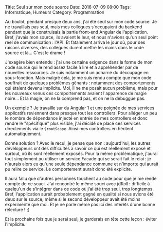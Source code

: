 Title: Seul sur mon code source
Date: 2016-07-09 08:00
Tags: Informatique, Humeurs
Category: Programmation

Au boulot, pendant presque deux ans, j'ai été seul sur mon code source. Je ne travaillais pas seul, mais mes collègues s'occupaient du backend pendant que je construisais la partie front-end Angular de l'application. Bref, j'avais mon source, ils avaient le leur, et nous n'avions qu'un seul point réel de communication : l'API. Et fatalement arriva le jour où, pour des raisons diverses, des collègues durent mettre les mains dans le code source et là... C'est le drame !

J'exagère bien entendu : j'ai une certaine exigence dans la forme de mon code source qui le rend assez facile à lire et a appréhender par de nouvelles ressources. Je suis notamment un acharné du découpage en sous-fonction. Mais malgré cela, je me suis rendu compte que mon code souffrait de quelques problèmes gênants : notamment des comportements qui étaient devenu implicite. Moi, il ne me posait aucun problème, mais pour les nouveaux venus ces comportements avaient l'apparence de magie noire... Et la magie, on ne la comprend pas, et on ne la debuggue pas.

Un exemple ? Je travaille sur du Angular 1 et une poignée de mes services applicatifs reviennent dans presque tout les controllers. Pour alléger un peu le nombre de dépendance injecté en entrée de mes controllers et donc rendre le "spécifique" plus visible, j'ai décidé de placé ces services directements via le `$rootScope`. Ainsi mes controllers en héritent automatiquement.

Bonne solution ? Avec le recul, je pense que non : aujourd'hui, les autres développeurs ont des difficultés à savoir ce qui est réellement exposé et surtout, où ils sont réellement exposés. Pour la même problématique, j'aurai tout simplement pu utiliser un service Facade qui se serait fait le relai : je n'aurais alors eu qu'une seule dépendance commune et n'importe qui aurait pu relire ce service. Le comportement aurait donc été explicite.

Il aura fallu que d'autres personnes touchent au code pour que je me rende compte de ce souci. J'ai rencontré le même souci avec jdRoll : difficile à quelqu'un de s'intégrer dans ce code où j'ai été trop seul, trop longtemps. Bref, l'application aurait probablement gagné en qualité si nous avions été deux sur le source, même si le second développeur avait été moins expérimenté que moi. Et je ne parle même pas ici des interêts d'une bonne relecture ! ;)

Et la prochaine fois que je serai seul, je garderais en tête cette leçon : éviter l'implicite.

